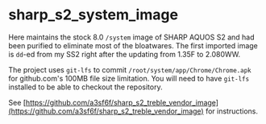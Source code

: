 # sharp_s2_system_image

Here maintains the stock 8.0 `/system` image of SHARP AQUOS S2 and had been purified to eliminate most of the bloatwares. The first imported image is `dd`-ed from my SS2 right after the updating from 1.35F to 2.080WW.

The project uses `git-lfs` to commit `/root/system/app/Chrome/Chrome.apk` for github.com's 100MB file size limitation. You will need to have `git-lfs` installed to be able to checkout the repository.

See [https://github.com/a3sf6f/sharp_s2_treble_vendor_image](https://github.com/a3sf6f/sharp_s2_treble_vendor_image) for instructions.
